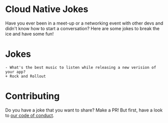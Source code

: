 # Cloud Native Jokes
Have you ever been in a meet-up or a networking event with other devs and didn't know how to start a conversation? Here are some jokes to break the ice and have some fun!

# Jokes
```
- What's the best music to listen while releasing a new verision of your app? 
+ Rock and Rollout
```



# Contributing
Do you have a joke that you want to share? Make a PR! But first, have a look to [our code of conduct](CONTRIBUTING.md).

